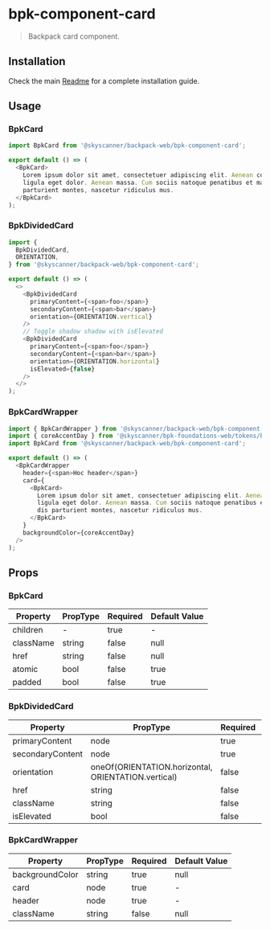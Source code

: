# bpk-component-card

> Backpack card component.

## Installation

Check the main [Readme](https://github.com/skyscanner/backpack#usage) for a complete installation guide.

## Usage

### BpkCard

```js
import BpkCard from '@skyscanner/backpack-web/bpk-component-card';

export default () => (
  <BpkCard>
    Lorem ipsum dolor sit amet, consectetuer adipiscing elit. Aenean commodo
    ligula eget dolor. Aenean massa. Cum sociis natoque penatibus et magnis dis
    parturient montes, nascetur ridiculus mus.
  </BpkCard>
);
```

### BpkDividedCard

```js
import {
  BpkDividedCard,
  ORIENTATION,
} from '@skyscanner/backpack-web/bpk-component-card';

export default () => (
  <>
    <BpkDividedCard
      primaryContent={<span>foo</span>}
      secondaryContent={<span>bar</span>}
      orientation={ORIENTATION.vertical}
    />
    // Toggle shadow shadow with isElevated
    <BpkDividedCard
      primaryContent={<span>foo</span>}
      secondaryContent={<span>bar</span>}
      orientation={ORIENTATION.horizontal}
      isElevated={false}
    />
  </>
);
```

### BpkCardWrapper

```js
import { BpkCardWrapper } from '@skyscanner/backpack-web/bpk-component-card';
import { coreAccentDay } from '@skyscanner/bpk-foundations-web/tokens/base.es6';
import BpkCard from '@skyscanner/backpack-web/bpk-component-card';

export default () => (
  <BpkCardWrapper
    header={<span>Hoc header</span>}
    card={
      <BpkCard>
        Lorem ipsum dolor sit amet, consectetuer adipiscing elit. Aenean commodo
        ligula eget dolor. Aenean massa. Cum sociis natoque penatibus et magnis
        dis parturient montes, nascetur ridiculus mus.
      </BpkCard>
    }
    backgroundColor={coreAccentDay}
  />
);
```

## Props

### BpkCard

| Property  | PropType | Required | Default Value |
| --------- | -------- | -------- | ------------- |
| children  | -        | true     | -             |
| className | string   | false    | null          |
| href      | string   | false    | null          |
| atomic    | bool     | false    | true          |
| padded    | bool     | false    | true          |

### BpkDividedCard

| Property         | PropType                                            | Required | Default Value          |
| ---------------- | --------------------------------------------------- | -------- | ---------------------- |
| primaryContent   | node                                                | true     | -                      |
| secondaryContent | node                                                | true     | -                      |
| orientation      | oneOf(ORIENTATION.horizontal, ORIENTATION.vertical) | false    | ORIENTATION.horizontal |
| href             | string                                              | false    | null                   |
| className        | string                                              | false    | null                   |
| isElevated       | bool                                                | false    | true                   |

### BpkCardWrapper

| Property        | PropType | Required | Default Value |
| --------------- | -------- | -------- | ------------- |
| backgroundColor | string   | true     | null          |
| card            | node     | true     | -             |
| header          | node     | true     | -             |
| className       | string   | false    | null          |
